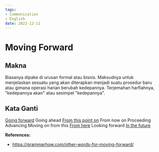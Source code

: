 ```yaml
---
tags:
- Communication
- English
date: 2022-12-11
---
```


# Moving Forward

## Makna

Biasanya dipake di urusan formal atau bisnis. Maksudnya untuk menjelaskan sesuatu yang akan diterapkan menjadi suatu prosedur baru atau gimana operasi harian berubah kedepannya. Terjemahan harfiahnya, "kedepannya akan" atau sesimpel "kedepannya".



## Kata Ganti

<ins>Going forward</ins>
Going ahead
<ins>From this point on</ins>
From now on
Proceeding
Advancing
Moving on from this
<ins>From here</ins>
Looking forward
<ins>In the future</ins>



**References:**

- https://grammarhow.com/other-words-for-moving-forward/